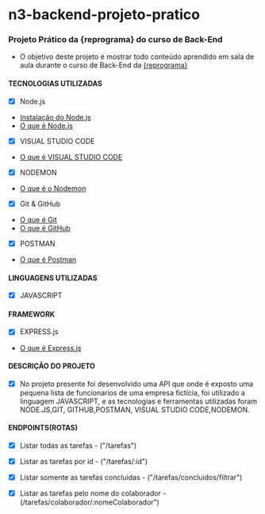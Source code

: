 # n3-backend-projeto-pratico
### Projeto Prático da {reprograma} do curso de Back-End
 - O objetivo deste projeto é mostrar todo conteúdo aprendido em sala de aula durante o curso de Back-End da [{reprograma}](http://www.reprograma.com.br/)
 
#### TECNOLOGIAS UTILIZADAS
- [x] Node.js
- [Instalação do Node.js](https://nodejs.org/en/)
- [O que é Node.js](http://nodebr.com/o-que-e-node-js/)
- [x] VISUAL STUDIO CODE
- [O que é VISUAL STUDIO CODE](https://code.visualstudio.com/)
- [x] NODEMON
- [O que é o Nodemon](https://code.visualstudio.com/)
- [x] Git & GitHub
- [O que é Git](https://git-scm.com/downloads)
- [O que é GitHub](https://github.com/features#documentation)
- [x] POSTMAN
- [O que é Postman](https://www.getpostman.com/)

#### LINGUAGENS UTILIZADAS
- [x] JAVASCRIPT

#### FRAMEWORK
- [x] EXPRESS.js
- [O que é Express.js](https://expressjs.com/pt-br/)

#### DESCRIÇÃO DO PROJETO
- [x] No projeto presente foi desenvolvido uma API que onde é exposto uma pequena lista de funcionarios de uma empresa fictícia, foi utilizado a linguagem JAVASCRIPT, e as tecnologias e ferramentas utilizadas foram NODE.JS,GIT, GITHUB,POSTMAN, VISUAL STUDIO CODE,NODEMON.

#### ENDPOINTS(ROTAS)
- [x] Listar todas as tarefas - ("/tarefas")
- [x] Listar as tarefas por id - ("/tarefas/:id")
- [x] Listar somente as tarefas concluidas - ("/tarefas/concluidos/filtrar")
- [x] Listar as tarefas pelo nome do colaborador - (/tarefas/colaborador/:nomeColaborador")


